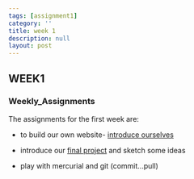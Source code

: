 ```yaml
---
tags: [assignment1]
category: ''
title: week 1
description: null
layout: post
---
```

## WEEK1

### Weekly_Assignments 

The assignments for the first week are:

- to build our own website- [introduce ourselves]({{site.baseurl}}/resume)

- introduce our [final project]({{site.baseurl}}/projects) and sketch some ideas

- play with mercurial and git (commit...pull)